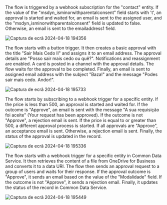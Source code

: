 The flow is triggered by a webhook subscription for the "contact" entity. If the value of the "msdyn_isminorwithparentalconsent" field starts with 't', an approval is started and waited for, an email is sent to the assigned user, and the "msdyn_isminorwithparentalconsent" field is updated to false. Otherwise, an email is sent to the emailaddress1 field.

![Captura de ecrã 2024-04-18 194356](https://github.com/fsilva28/Portefolio_PowerPlatform/assets/159443064/20b53bb4-9bd0-48c6-ab12-7b832b76558f)

The flow starts with a button trigger. It then creates a basic approval with the title "Sair Mais Cedo II" and assigns it to an email address. The approval details are "Posso sair mais cedo ou quê?". Notifications and reassignment are enabled. A card is posted in a channel with the approval details. The flow waits for the approval to be completed. Finally, an email is sent to assigned email address with the subject "Baza!" and the message "Podes sair mais cedo. Andor!".

![Captura de ecrã 2024-04-18 195733](https://github.com/fsilva28/Portefolio_PowerPlatform/assets/159443064/b2a0be69-3cfd-402d-8284-27ebce3ed7ab)

The flow starts by subscribing to a webhook trigger for a specific entity. If the price is less than 500, an approval is started and waited for. If the outcome is "Approve", an email is sent with the message "A sua requisição foi aceite" (Your request has been approved). If the outcome is not "Approve", a rejection email is sent. If the price is equal to or greater than 500, a different approval process is started. If all approvals are "Approve", an acceptance email is sent. Otherwise, a rejection email is sent. Finally, the status of the approval is updated in the record.

![Captura de ecrã 2024-04-18 195336](https://github.com/fsilva28/Portefolio_PowerPlatform/assets/159443064/67f9a7e9-d933-4fc4-8b29-3c9fc00d4932)

The flow starts with a webhook trigger for a specific entity in Common Data Service. It then retrieves the content of a file from OneDrive for Business and converts it to a data URI. The flow then sends an approval request to a group of users and waits for their response. If the approval outcome is "Approve", it sends an email based on the value of the "Modalidade" field. If the outcome is not "Approve", it sends a rejection email. Finally, it updates the status of the record in Common Data Service.

![Captura de ecrã 2024-04-18 195449](https://github.com/fsilva28/Portefolio_PowerPlatform/assets/159443064/497b37ba-354e-466c-85e3-c039dc850d81)
